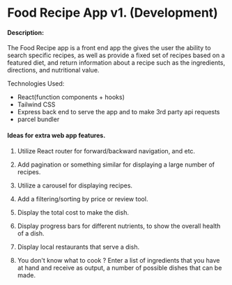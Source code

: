# Food Recipe App v1. (Development) 

#### Description:
The Food Recipe app is a front end app the gives the user the ability to search specific recipes, as well as provide a fixed set of recipes based on a featured diet, and return information about a recipe such as the ingredients, directions, and nutritional value.

Technologies Used:
+ React(function components + hooks)
+ Tailwind CSS
+ Express back end to serve the app and to make 3rd party api requests
+ parcel bundler

#### Ideas for extra web app features.

   1. Utilize React router for forward/backward navigation, and etc.
   
   2. Add pagination or something similar for displaying a large number of recipes.
   
   3. Utilize a carousel for displaying recipes.
   
   4. Add a filtering/sorting by price or review tool.
   
   5. Display the total cost to make the dish.
   
   6. Display progress bars for different nutrients, to show the overall health of a dish.
   
   7. Display local restaurants that serve a dish.
   
   8. You don't know what to cook ? Enter a list of ingredients that you have at hand and receive as output, a number of possible dishes that can be made.